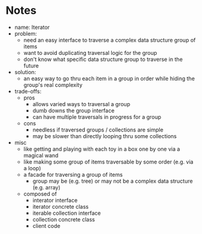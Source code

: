 # Notes

- name: Iterator
- problem:
  - need an easy interface to traverse a complex data structure group of items
  - want to avoid duplicating traversal logic for the group
  - don't know what specific data structure group to traverse in the future
- solution:
  - an easy way to go thru each item in a group in order while hiding the group's real complexity
- trade-offs:
  - pros
    - allows varied ways to traversal a group
    - dumb downs the group interface
    - can have multiple traversals in progress for a group
  - cons
    - needless if traversed groups / collections are simple
    - may be slower than directly looping thru some collections
- misc
  - like getting and playing with each toy in a box one by one via a magical wand
  - like making some group of items traversable by some order (e.g. via a loop)
  - a facade for traversing a group of items
    - group may be (e.g. tree) or may not be a complex data structure (e.g. array)
  - composed of
    - interator interface
    - iterator concrete class
    - iterable collection interface
    - collection concrete class
    - client code
